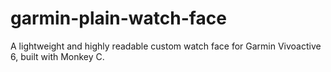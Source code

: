 # garmin-plain-watch-face
A lightweight and highly readable custom watch face for Garmin Vivoactive 6, built with Monkey C.
